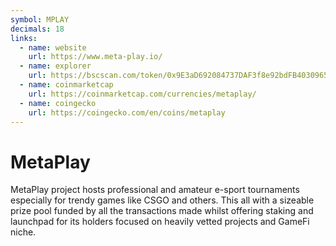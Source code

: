 ```yaml
---
symbol: MPLAY
decimals: 18
links:
  - name: website
    url: https://www.meta-play.io/
  - name: explorer
    url: https://bscscan.com/token/0x9E3aD692084737DAF3f8e92bdFB4030965d2d5E6
  - name: coinmarketcap
    url: https://coinmarketcap.com/currencies/metaplay/
  - name: coingecko
    url: https://coingecko.com/en/coins/metaplay
---
```


# MetaPlay

MetaPlay project hosts professional and amateur e-sport tournaments especially for trendy games like CSGO and others. This all with a sizeable prize pool funded by all the transactions made whilst offering staking and launchpad for its holders focused on heavily vetted projects and GameFi niche.
